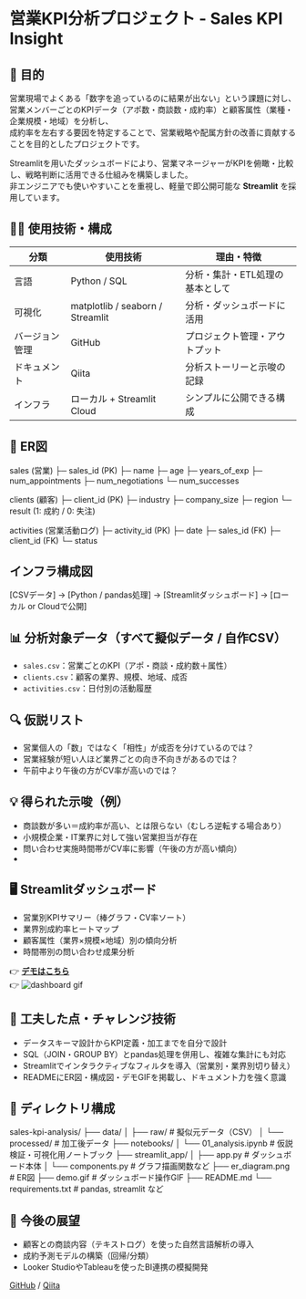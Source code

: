 # 営業KPI分析プロジェクト - Sales KPI Insight

## 🎯 目的
営業現場でよくある「数字を追っているのに結果が出ない」という課題に対し、  
営業メンバーごとのKPIデータ（アポ数・商談数・成約率）と顧客属性（業種・企業規模・地域）を分析し、  
成約率を左右する要因を特定することで、営業戦略や配属方針の改善に貢献することを目的としたプロジェクトです。

Streamlitを用いたダッシュボードにより、営業マネージャーがKPIを俯瞰・比較し、戦略判断に活用できる仕組みを構築しました。  
非エンジニアでも使いやすいことを重視し、軽量で即公開可能な **Streamlit** を採用しています。

## 🧑‍💻 使用技術・構成

| 分類 | 使用技術 | 理由・特徴 |
|------|-----------|-------------|
| 言語 | Python / SQL | 分析・集計・ETL処理の基本として |
| 可視化 | matplotlib / seaborn / Streamlit | 分析・ダッシュボードに活用 |
| バージョン管理 | GitHub | プロジェクト管理・アウトプット |
| ドキュメント | Qiita | 分析ストーリーと示唆の記録 |
| インフラ | ローカル + Streamlit Cloud | シンプルに公開できる構成 |

## 🧩 ER図

sales (営業)
├─ sales_id (PK)
├─ name
├─ age
├─ years_of_exp
├─ num_appointments
├─ num_negotiations
└─ num_successes

clients (顧客)
├─ client_id (PK)
├─ industry
├─ company_size
├─ region
└─ result (1: 成約 / 0: 失注)

activities (営業活動ログ)
├─ activity_id (PK)
├─ date
├─ sales_id (FK)
├─ client_id (FK)
└─ status

## インフラ構成図
[CSVデータ] → [Python / pandas処理] → [Streamlitダッシュボード] → [ローカル or Cloudで公開]

## 📊 分析対象データ（すべて擬似データ / 自作CSV）

- `sales.csv`：営業ごとのKPI（アポ・商談・成約数＋属性）
- `clients.csv`：顧客の業界、規模、地域、成否
- `activities.csv`：日付別の活動履歴

## 🔍 仮説リスト

- 営業個人の「数」ではなく「相性」が成否を分けているのでは？
- 営業経験が短い人ほど業界ごとの向き不向きがあるのでは？
- 午前中より午後の方がCV率が高いのでは？

## 💡 得られた示唆（例）

- 商談数が多い＝成約率が高い、とは限らない（むしろ逆転する場合あり）
- 小規模企業・IT業界に対して強い営業担当が存在
- 問い合わせ実施時間帯がCV率に影響（午後の方が高い傾向）
- 
## 🖥 Streamlitダッシュボード

- 営業別KPIサマリー（棒グラフ・CV率ソート）
- 業界別成約率ヒートマップ
- 顧客属性（業界×規模×地域）別の傾向分析
- 時間帯別の問い合わせ成果分析

👉 **[デモはこちら](https://your-app-link)**  
👉 ![dashboard gif](demo.gif)

## 🧠 工夫した点・チャレンジ技術

- データスキーマ設計からKPI定義・加工までを自分で設計
- SQL（JOIN・GROUP BY）とpandas処理を併用し、複雑な集計にも対応
- Streamlitでインタラクティブなフィルタを導入（営業別・業界別切り替え）
- READMEにER図・構成図・デモGIFを掲載し、ドキュメント力を強く意識

## 📂 ディレクトリ構成

sales-kpi-analysis/
├── data/
│   ├── raw/              # 擬似元データ（CSV）
│   └── processed/        # 加工後データ
├── notebooks/
│   └── 01_analysis.ipynb # 仮説検証・可視化用ノートブック
├── streamlit_app/
│   ├── app.py            # ダッシュボード本体
│   └── components.py     # グラフ描画関数など
├── er_diagram.png        # ER図
├── demo.gif              # ダッシュボード操作GIF
├── README.md
└── requirements.txt      # pandas, streamlit など


## 📝 今後の展望

- 顧客との商談内容（テキストログ）を使った自然言語解析の導入
- 成約予測モデルの構築（回帰/分類）
- Looker StudioやTableauを使ったBI連携の模擬開発


[GitHub](https://github.com/flopsy212) / [Qiita](https://qiita.com/flopsy_tech)

